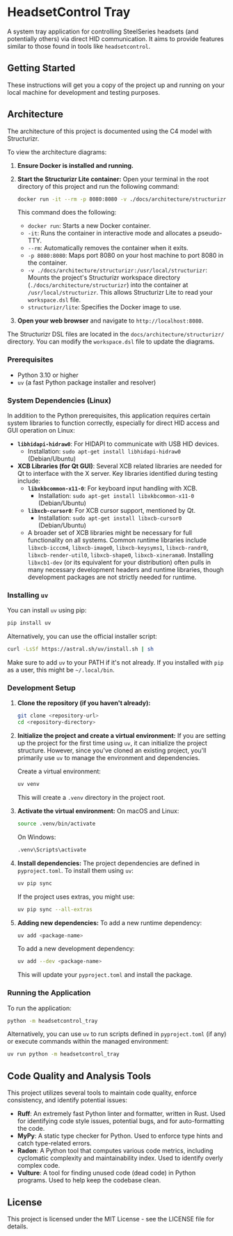 # HeadsetControl Tray

A system tray application for controlling SteelSeries headsets (and potentially others) via direct HID communication. It aims to provide features similar to those found in tools like `headsetcontrol`.

## Getting Started

These instructions will get you a copy of the project up and running on your local machine for development and testing purposes.

## Architecture

The architecture of this project is documented using the C4 model with Structurizr.

To view the architecture diagrams:

1.  **Ensure Docker is installed and running.**
2.  **Start the Structurizr Lite container:**
    Open your terminal in the root directory of this project and run the following command:
    ```bash
    docker run -it --rm -p 8080:8080 -v ./docs/architecture/structurizr:/usr/local/structurizr structurizr/lite
    ```
    This command does the following:
    *   `docker run`: Starts a new Docker container.
    *   `-it`: Runs the container in interactive mode and allocates a pseudo-TTY.
    *   `--rm`: Automatically removes the container when it exits.
    *   `-p 8080:8080`: Maps port 8080 on your host machine to port 8080 in the container.
    *   `-v ./docs/architecture/structurizr:/usr/local/structurizr`: Mounts the project's Structurizr workspace directory (`./docs/architecture/structurizr`) into the container at `/usr/local/structurizr`. This allows Structurizr Lite to read your `workspace.dsl` file.
    *   `structurizr/lite`: Specifies the Docker image to use.

3.  **Open your web browser** and navigate to `http://localhost:8080`.

The Structurizr DSL files are located in the `docs/architecture/structurizr/` directory. You can modify the `workspace.dsl` file to update the diagrams.

### Prerequisites

- Python 3.10 or higher
- `uv` (a fast Python package installer and resolver)

### System Dependencies (Linux)

In addition to the Python prerequisites, this application requires certain system libraries to function correctly, especially for direct HID access and GUI operation on Linux:

- **`libhidapi-hidraw0`**: For HIDAPI to communicate with USB HID devices.
  - Installation: `sudo apt-get install libhidapi-hidraw0` (Debian/Ubuntu)
- **XCB Libraries (for Qt GUI)**: Several XCB related libraries are needed for Qt to interface with the X server. Key libraries identified during testing include:
  - **`libxkbcommon-x11-0`**: For keyboard input handling with XCB.
    - Installation: `sudo apt-get install libxkbcommon-x11-0` (Debian/Ubuntu)
  - **`libxcb-cursor0`**: For XCB cursor support, mentioned by Qt.
    - Installation: `sudo apt-get install libxcb-cursor0` (Debian/Ubuntu)
  - A broader set of XCB libraries might be necessary for full functionality on all systems. Common runtime libraries include `libxcb-icccm4`, `libxcb-image0`, `libxcb-keysyms1`, `libxcb-randr0`, `libxcb-render-util0`, `libxcb-shape0`, `libxcb-xinerama0`. Installing `libxcb1-dev` (or its equivalent for your distribution) often pulls in many necessary development headers and runtime libraries, though development packages are not strictly needed for runtime.

### Installing `uv`

You can install `uv` using pip:

```bash
pip install uv
```

Alternatively, you can use the official installer script:

```bash
curl -LsSf https://astral.sh/uv/install.sh | sh
```

Make sure to add `uv` to your PATH if it's not already. If you installed with `pip` as a user, this might be `~/.local/bin`.

### Development Setup

1.  **Clone the repository (if you haven't already):**
    ```bash
    git clone <repository-url>
    cd <repository-directory>
    ```

2.  **Initialize the project and create a virtual environment:**
    If you are setting up the project for the first time using `uv`, it can initialize the project structure. However, since you've cloned an existing project, you'll primarily use `uv` to manage the environment and dependencies.

    Create a virtual environment:
    ```bash
    uv venv
    ```
    This will create a `.venv` directory in the project root.

3.  **Activate the virtual environment:**
    On macOS and Linux:
    ```bash
    source .venv/bin/activate
    ```
    On Windows:
    ```bash
    .venv\Scripts\activate
    ```

4.  **Install dependencies:**
    The project dependencies are defined in `pyproject.toml`. To install them using `uv`:
    ```bash
    uv pip sync
    ```
    If the project uses extras, you might use:
    ```bash
    uv pip sync --all-extras
    ```

5.  **Adding new dependencies:**
    To add a new runtime dependency:
    ```bash
    uv add <package-name>
    ```
    To add a new development dependency:
    ```bash
    uv add --dev <package-name>
    ```
    This will update your `pyproject.toml` and install the package.

### Running the Application

To run the application:

```bash
python -m headsetcontrol_tray
```

Alternatively, you can use `uv` to run scripts defined in `pyproject.toml` (if any) or execute commands within the managed environment:

```bash
uv run python -m headsetcontrol_tray
```

## Code Quality and Analysis Tools

This project utilizes several tools to maintain code quality, enforce consistency, and identify potential issues:

*   **Ruff**: An extremely fast Python linter and formatter, written in Rust. Used for identifying code style issues, potential bugs, and for auto-formatting the code.
*   **MyPy**: A static type checker for Python. Used to enforce type hints and catch type-related errors.
*   **Radon**: A Python tool that computes various code metrics, including cyclomatic complexity and maintainability index. Used to identify overly complex code.
*   **Vulture**: A tool for finding unused code (dead code) in Python programs. Used to help keep the codebase clean.

## License

This project is licensed under the MIT License - see the LICENSE file for details.